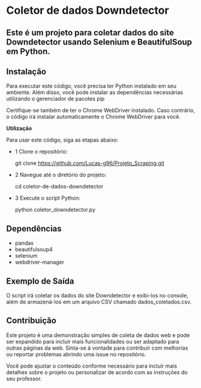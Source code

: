 # Coletor de dados Downdetector

## Este é um projeto para coletar dados do site Downdetector usando Selenium e BeautifulSoup em Python.

## Instalação
Para executar este código, você precisa ter Python instalado em seu ambiente. Além disso, você pode instalar as dependências necessárias utilizando o gerenciador de pacotes pip

Certifique-se também de ter o Chrome WebDriver instalado. Caso contrário, o código irá instalar automaticamente o Chrome WebDriver para você.

**Utilização**

Para usar este código, siga as etapas abaixo:

- 1 Clone o repositório:

    git clone https://github.com/Lucas-g96/Projeto_Scraping.git

- 2 Navegue até o diretório do projeto:

    cd coletor-de-dados-downdetector

- 3 Execute o script Python:

    python coletor_downdetector.py

## Dependências
- pandas
- beautifulsoup4
- selenium
- webdriver-manager

## Exemplo de Saída
O script irá coletar os dados do site Downdetector e exibi-los no console, além de armazená-los em um arquivo CSV chamado dados_coletados.csv.

## Contribuição
Este projeto é uma demonstração simples de coleta de dados web e pode ser expandido para incluir mais funcionalidades ou ser adaptado para outras páginas da web. Sinta-se à vontade para contribuir com melhorias ou reportar problemas abrindo uma issue no repositório.

Você pode ajustar o conteúdo conforme necessário para incluir mais detalhes sobre o projeto ou personalizar de acordo com as instruções do seu professor.